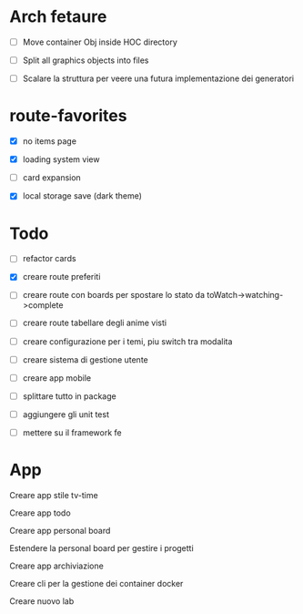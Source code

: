 # Arch fetaure

- [ ] Move container Obj inside HOC directory

- [ ] Split all graphics objects into files

- [ ] Scalare la struttura per veere una futura implementazione dei generatori

# route-favorites

- [x] no items page

- [x] loading system view

- [ ] card expansion

- [x] local storage save (dark theme)

# Todo

- [ ] refactor cards

- [x] creare route preferiti

- [ ] creare route con boards per spostare lo stato da toWatch->watching->complete

- [ ] creare route tabellare degli anime visti

- [ ] creare configurazione per i temi, piu switch tra modalita

- [ ] creare sistema di gestione utente

- [ ] creare app mobile

- [ ] splittare tutto in package

- [ ] aggiungere gli unit test

- [ ] mettere su il framework fe

# App

Creare app stile tv-time

Creare app todo

Creare app personal board

Estendere la personal board per gestire i progetti

Creare app archiviazione

Creare cli per la gestione dei container docker

Creare nuovo lab
